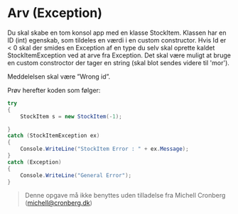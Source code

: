 ﻿# Arv (Exception)

Du skal skabe en tom konsol app med en klasse StockItem. 
Klassen har en ID (int) egenskab, som tildeles en værdi i en
custom constructor. Hvis Id er < 0 skal der smides en Exception 
af en type du selv skal oprette kaldet StockItemException ved at 
arve fra Exception. Det skal være muligt at bruge en custom 
constroctor der tager en string (skal blot sendes videre til 'mor').

Meddelelsen skal være ”Wrong id”.

Prøv herefter koden som følger:

```csharp
try
{
    StockItem s = new StockItem(-1);

}
catch (StockItemException ex)
{
    Console.WriteLine("StockItem Error : " + ex.Message);
}
catch (Exception)
{
    Console.WriteLine("General Error");                    
}
```

<!-- footerstart -->
> Denne opgave må ikke benyttes uden tilladelse fra Michell Cronberg (michell@cronberg.dk)
<!-- footerslut -->